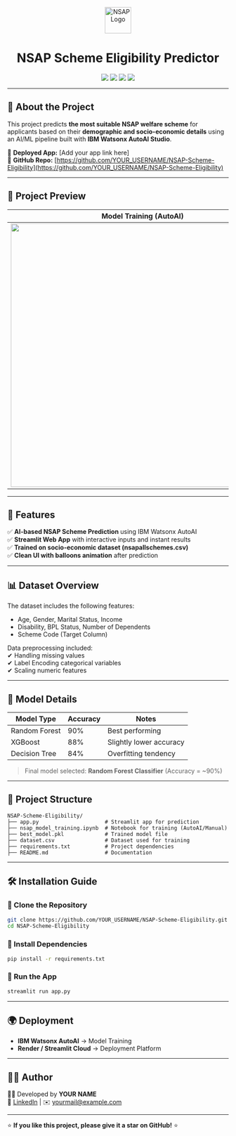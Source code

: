 <p align="center">
  <img src="https://github.com/user-attachments/assets/your_logo_here" alt="NSAP Logo" height="60">
</p>

<h1 align="center">NSAP Scheme Eligibility Predictor</h1>

<p align="center">
  <img src="https://img.shields.io/github/stars/YOUR_USERNAME/NSAP-Scheme-Eligibility?style=social">
  <img src="https://img.shields.io/github/forks/YOUR_USERNAME/NSAP-Scheme-Eligibility?style=social">
  <img src="https://img.shields.io/github/issues/YOUR_USERNAME/NSAP-Scheme-Eligibility">
  <img src="https://img.shields.io/github/license/YOUR_USERNAME/NSAP-Scheme-Eligibility">
</p>

---

## 📌 About the Project
This project predicts **the most suitable NSAP welfare scheme** for applicants based on their **demographic and socio-economic details** using an AI/ML pipeline built with **IBM Watsonx AutoAI Studio**.

🚀 **Deployed App:** [Add your app link here]  
📂 **GitHub Repo:** [https://github.com/YOUR_USERNAME/NSAP-Scheme-Eligibility](https://github.com/YOUR_USERNAME/NSAP-Scheme-Eligibility)

---

## 📸 Project Preview
| Model Training (AutoAI) | Data Processing |
|-------------------------|-----------------|
| <img src="Screenshot 2025-07-30 190226.png" width="600"> | <img src="Screenshot 2025-07-30 190330.png" width="600"> |

---

## 🚀 Features
✅ **AI-based NSAP Scheme Prediction** using IBM Watsonx AutoAI  
✅ **Streamlit Web App** with interactive inputs and instant results  
✅ **Trained on socio-economic dataset (nsapallschemes.csv)**  
✅ **Clean UI with balloons animation** after prediction  

---

## 📊 Dataset Overview
The dataset includes the following features:  
- Age, Gender, Marital Status, Income  
- Disability, BPL Status, Number of Dependents  
- Scheme Code (Target Column)

Data preprocessing included:  
✔ Handling missing values  
✔ Label Encoding categorical variables  
✔ Scaling numeric features  

---

## 🤖 Model Details
| Model Type | Accuracy | Notes |
|------------|----------|-------|
| Random Forest | 90% | Best performing |
| XGBoost | 88% | Slightly lower accuracy |
| Decision Tree | 84% | Overfitting tendency |

> Final model selected: **Random Forest Classifier** (Accuracy = ~90%)  

---

## 📂 Project Structure
```
NSAP-Scheme-Eligibility/
├── app.py                     # Streamlit app for prediction
├── nsap_model_training.ipynb  # Notebook for training (AutoAI/Manual)
├── best_model.pkl             # Trained model file
├── dataset.csv                # Dataset used for training
├── requirements.txt           # Project dependencies
├── README.md                  # Documentation
```

---

## 🛠 Installation Guide

### 🔹 Clone the Repository
```bash
git clone https://github.com/YOUR_USERNAME/NSAP-Scheme-Eligibility.git
cd NSAP-Scheme-Eligibility
```

### 🔹 Install Dependencies
```bash
pip install -r requirements.txt
```

### 🔹 Run the App
```bash
streamlit run app.py
```

---

## 🌍 Deployment
- **IBM Watsonx AutoAI** → Model Training  
- **Render / Streamlit Cloud** → Deployment Platform  

---

## 👩‍💻 Author
👩‍💻 Developed by **YOUR NAME**  
🔗 [LinkedIn](https://linkedin.com/in/YOUR_USERNAME) | ✉️ yourmail@example.com  

---

⭐ **If you like this project, please give it a star on GitHub!** ⭐
